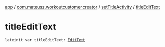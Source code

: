 [app](../../index.md) / [com.mateusz.workoutcustomer.creator](../index.md) / [setTitleActivity](index.md) / [titleEditText](./title-edit-text.md)

# titleEditText

`lateinit var titleEditText: `[`EditText`](https://developer.android.com/reference/android/widget/EditText.html)